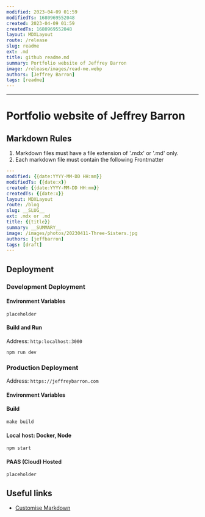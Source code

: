 ```yaml
---
modified: 2023-04-09 01:59  
modifiedTs: 1680969552048  
created: 2023-04-09 01:59  
createdTs: 1680969552048  
layout: MDXLayout  
route: /release
slug: readme
ext: .md  
title: github readme.md  
summary: Portfolio website of Jeffrey Barron
image: /release/images/read-me.webp  
authors: [Jeffrey Barron] 
tags: [readme]
---
```


---
# Portfolio website of Jeffrey Barron

## Markdown Rules
1. Markdown files must have a file extension of '.mdx' or '.md' only.
2. Each markdown file must contain the following Frontmatter
``` yaml
---
modified: {{date:YYYY-MM-DD HH:mm}}  
modifiedTs: {{date:x}}  
created: {{date:YYYY-MM-DD HH:mm}}  
createdTs: {{date:x}}  
layout: MDXLayout  
route: /blog  
slug: __SLUG__
ext: .mdx or .md 
title: {{title}}  
summary: __SUMMARY__
image: /images/photos/20230411-Three-Sisters.jpg
authors: [jeffbarron]  
tags: [draft]
---
```

## Deployment
### Development Deployment
#### Environment Variables
``` shell
placeholder
```

#### Build and Run 
Address: `http:localhost:3000`
``` shell 
npm run dev
```
### Production Deployment
Address: `https://jeffreybarron.com`
#### Environment Variables

#### Build
``` shell
make build
```

#### Local host: Docker, Node
``` shell
npm start
```

#### PAAS (Cloud) Hosted
``` shell
placeholder
```

## Useful links
- [Customise Markdown](https://www.programcreek.com/typescript/?code=juliencrn%2Fusehooks-ts%2Fusehooks-ts-master%2Fsite%2Fsrc%2Fcomponents%2FmdxRenderer.tsx)


